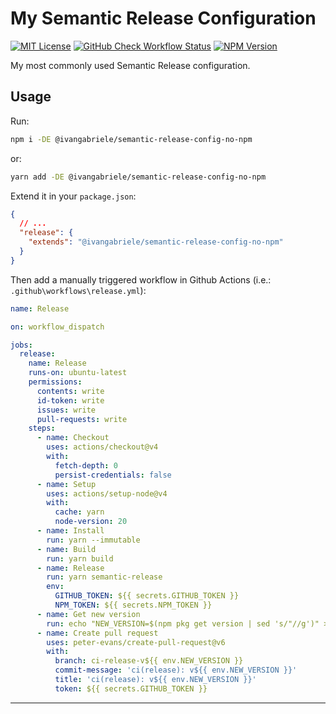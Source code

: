 # My Semantic Release Configuration

[![MIT License][img-license]][lnk-license] [![GitHub Check Workflow Status][img-github]][lnk-github]
[![NPM Version][img-npm]][lnk-npm]

My most commonly used Semantic Release configuration.

## Usage

Run:

```sh
npm i -DE @ivangabriele/semantic-release-config-no-npm
```

or:

```sh
yarn add -DE @ivangabriele/semantic-release-config-no-npm
```

Extend it in your `package.json`:

```json
{
  // ...
  "release": {
    "extends": "@ivangabriele/semantic-release-config-no-npm"
  }
}
```

Then add a manually triggered workflow in Github Actions (i.e.: `.github\workflows\release.yml`):

```yaml
name: Release

on: workflow_dispatch

jobs:
  release:
    name: Release
    runs-on: ubuntu-latest
    permissions:
      contents: write
      id-token: write
      issues: write
      pull-requests: write
    steps:
      - name: Checkout
        uses: actions/checkout@v4
        with:
          fetch-depth: 0
          persist-credentials: false
      - name: Setup
        uses: actions/setup-node@v4
        with:
          cache: yarn
          node-version: 20
      - name: Install
        run: yarn --immutable
      - name: Build
        run: yarn build
      - name: Release
        run: yarn semantic-release
        env:
          GITHUB_TOKEN: ${{ secrets.GITHUB_TOKEN }}
          NPM_TOKEN: ${{ secrets.NPM_TOKEN }}
      - name: Get new version
        run: echo "NEW_VERSION=$(npm pkg get version | sed 's/"//g')" >> "$GITHUB_ENV"
      - name: Create pull request
        uses: peter-evans/create-pull-request@v6
        with:
          branch: ci-release-v${{ env.NEW_VERSION }}
          commit-message: 'ci(release): v${{ env.NEW_VERSION }}'
          title: 'ci(release): v${{ env.NEW_VERSION }}'
          token: ${{ secrets.GITHUB_TOKEN }}
```

---

[img-github]:
  https://img.shields.io/github/actions/workflow/status/ivangabriele/semantic-release-config/check.yml?branch=main&label=CI&style=for-the-badge
[img-license]: https://img.shields.io/github/license/ivangabriele/semantic-release-config?style=flat-square
[img-npm]: https://img.shields.io/npm/v/@ivangabriele/semantic-release-config-no-npm?style=flat-square
[lnk-github]: https://github.com/ivangabriele/semantic-release-config/actions?query=branch%3Amain++
[lnk-license]: https://github.com/ivangabriele/semantic-release-config/blob/main/packages/no-npm/LICENSE
[lnk-npm]: https://www.npmjs.com/package/@ivangabriele/semantic-release-config
